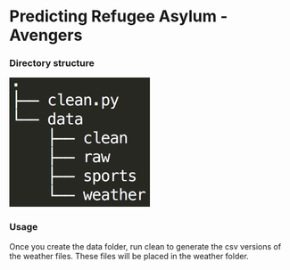 # Predicting Refugee Asylum - Avengers


### Directory structure

![Directory Structure](/images/directoryStructure.png)

### Usage

Once you create the data folder, run clean to generate the csv versions of the
weather files. These files will be placed in the weather folder.
